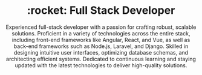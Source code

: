 <h1 align="center"> :rocket: Full Stack Developer</h1>
<p align="center">
Experienced full-stack developer with a passion for crafting robust, scalable solutions. Proficient in a variety of technologies across the entire stack, including front-end frameworks like Angular, React, and Vue, as well as back-end frameworks such as Node.js, Laravel, and Django. Skilled in designing intuitive user interfaces, optimizing database schemas, and architecting efficient systems. Dedicated to continuous learning and staying updated with the latest technologies to deliver high-quality solutions. 
</p>
